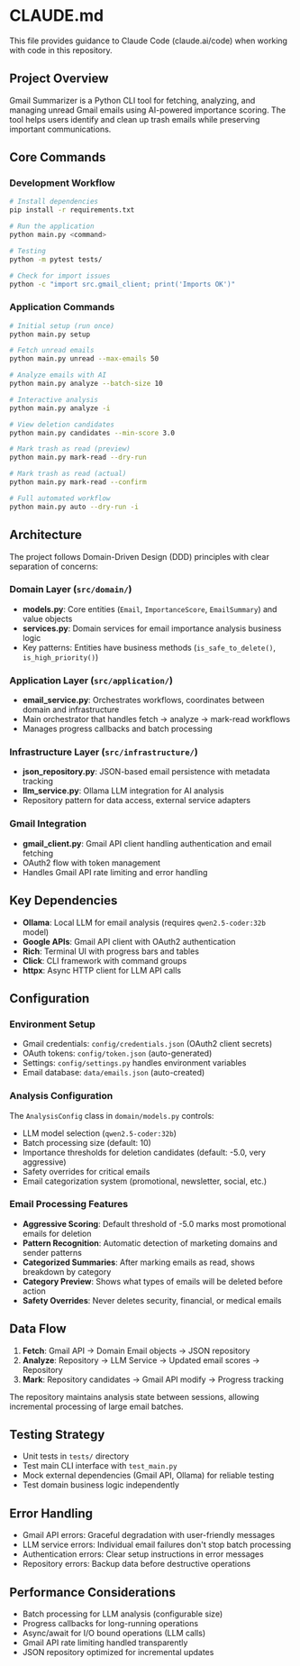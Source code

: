 # CLAUDE.md

This file provides guidance to Claude Code (claude.ai/code) when working with code in this repository.

## Project Overview

Gmail Summarizer is a Python CLI tool for fetching, analyzing, and managing unread Gmail emails using AI-powered importance scoring. The tool helps users identify and clean up trash emails while preserving important communications.

## Core Commands

### Development Workflow
```bash
# Install dependencies
pip install -r requirements.txt

# Run the application
python main.py <command>

# Testing
python -m pytest tests/

# Check for import issues
python -c "import src.gmail_client; print('Imports OK')"
```

### Application Commands
```bash
# Initial setup (run once)
python main.py setup

# Fetch unread emails 
python main.py unread --max-emails 50

# Analyze emails with AI
python main.py analyze --batch-size 10

# Interactive analysis
python main.py analyze -i

# View deletion candidates  
python main.py candidates --min-score 3.0

# Mark trash as read (preview)
python main.py mark-read --dry-run

# Mark trash as read (actual)
python main.py mark-read --confirm

# Full automated workflow
python main.py auto --dry-run -i
```

## Architecture

The project follows Domain-Driven Design (DDD) principles with clear separation of concerns:

### Domain Layer (`src/domain/`)
- **models.py**: Core entities (`Email`, `ImportanceScore`, `EmailSummary`) and value objects
- **services.py**: Domain services for email importance analysis business logic
- Key patterns: Entities have business methods (`is_safe_to_delete()`, `is_high_priority()`)

### Application Layer (`src/application/`)
- **email_service.py**: Orchestrates workflows, coordinates between domain and infrastructure
- Main orchestrator that handles fetch → analyze → mark-read workflows
- Manages progress callbacks and batch processing

### Infrastructure Layer (`src/infrastructure/`)
- **json_repository.py**: JSON-based email persistence with metadata tracking
- **llm_service.py**: Ollama LLM integration for AI analysis
- Repository pattern for data access, external service adapters

### Gmail Integration
- **gmail_client.py**: Gmail API client handling authentication and email fetching
- OAuth2 flow with token management
- Handles Gmail API rate limiting and error handling

## Key Dependencies

- **Ollama**: Local LLM for email analysis (requires `qwen2.5-coder:32b` model)
- **Google APIs**: Gmail API client with OAuth2 authentication  
- **Rich**: Terminal UI with progress bars and tables
- **Click**: CLI framework with command groups
- **httpx**: Async HTTP client for LLM API calls

## Configuration

### Environment Setup
- Gmail credentials: `config/credentials.json` (OAuth2 client secrets)
- OAuth tokens: `config/token.json` (auto-generated)
- Settings: `config/settings.py` handles environment variables
- Email database: `data/emails.json` (auto-created)

### Analysis Configuration
The `AnalysisConfig` class in `domain/models.py` controls:
- LLM model selection (`qwen2.5-coder:32b`)
- Batch processing size (default: 10)
- Importance thresholds for deletion candidates (default: -5.0, very aggressive)
- Safety overrides for critical emails
- Email categorization system (promotional, newsletter, social, etc.)

### Email Processing Features
- **Aggressive Scoring**: Default threshold of -5.0 marks most promotional emails for deletion
- **Pattern Recognition**: Automatic detection of marketing domains and sender patterns
- **Categorized Summaries**: After marking emails as read, shows breakdown by category
- **Category Preview**: Shows what types of emails will be deleted before action
- **Safety Overrides**: Never deletes security, financial, or medical emails

## Data Flow

1. **Fetch**: Gmail API → Domain Email objects → JSON repository
2. **Analyze**: Repository → LLM Service → Updated email scores → Repository  
3. **Mark**: Repository candidates → Gmail API modify → Progress tracking

The repository maintains analysis state between sessions, allowing incremental processing of large email batches.

## Testing Strategy

- Unit tests in `tests/` directory
- Test main CLI interface with `test_main.py`
- Mock external dependencies (Gmail API, Ollama) for reliable testing
- Test domain business logic independently

## Error Handling

- Gmail API errors: Graceful degradation with user-friendly messages
- LLM service errors: Individual email failures don't stop batch processing
- Authentication errors: Clear setup instructions in error messages
- Repository errors: Backup data before destructive operations

## Performance Considerations

- Batch processing for LLM analysis (configurable size)
- Progress callbacks for long-running operations
- Async/await for I/O bound operations (LLM calls)
- Gmail API rate limiting handled transparently
- JSON repository optimized for incremental updates